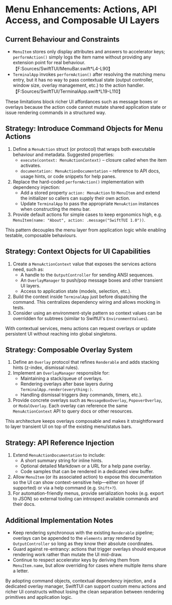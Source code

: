 # Menu Enhancements: Actions, API Access, and Composable UI Layers

## Current Behaviour and Constraints

* `MenuItem` stores only display attributes and answers to accelerator keys; `performAction()` simply logs the item name without providing any extension point for real behaviour.【F:Sources/SwiftTUI/MenuBar.swift†L4-L90】
* `TerminalApp` invokes `performAction()` after resolving the matching menu entry, but it has no way to pass contextual state (output controller, window size, overlay management, etc.) to the action handler.【F:Sources/SwiftTUI/TerminalApp.swift†L19-L110】

These limitations block richer UI affordances such as message boxes or overlays because the action code cannot mutate shared application state or issue rendering commands in a structured way.

## Strategy: Introduce Command Objects for Menu Actions

1. Define a `MenuAction` struct (or protocol) that wraps both executable behaviour and metadata. Suggested properties:
   * `execute(context: MenuActionContext)` – closure called when the item activates.
   * `documentation: MenuActionDocumentation` – reference to API docs, usage hints, or code snippets for help panes.
2. Replace the hard-coded `performAction()` implementation with dependency injection:
   * Add a stored property `action: MenuAction` to `MenuItem` and extend the initializer so callers can supply their own action.
   * Update `TerminalApp` to pass the appropriate `MenuAction` instances when constructing the menu bar.
3. Provide default actions for simple cases to keep ergonomics high, e.g. `MenuItem(name: "About", action: .message("SwiftTUI 1.0"))`.

This pattern decouples the menu layer from application logic while enabling testable, composable behaviours.

## Strategy: Context Objects for UI Capabilities

1. Create a `MenuActionContext` value that exposes the services actions need, such as:
   * A handle to the `OutputController` for sending ANSI sequences.
   * An `OverlayManager` to push/pop message boxes and other transient UI layers.
   * Access to application state (models, selection, etc.).
2. Build the context inside `TerminalApp` just before dispatching the command. This centralizes dependency wiring and allows mocking in tests.
3. Consider using an environment-style pattern so context values can be overridden for subtrees (similar to SwiftUI's `EnvironmentValues`).

With contextual services, menu actions can request overlays or update persistent UI without reaching into global singletons.

## Strategy: Composable Overlay System

1. Define an `Overlay` protocol that refines `Renderable` and adds stacking hints (z-index, dismissal rules).
2. Implement an `OverlayManager` responsible for:
   * Maintaining a stack/queue of overlays.
   * Rendering overlays after base layers during `TerminalApp.render(everything:)`.
   * Handling dismissal triggers (key commands, timers, etc.).
3. Provide concrete overlays such as `MessageBoxOverlay`, `PopoverOverlay`, or `ModalOverlay`. Each overlay can reference the same `MenuActionContext` API to query docs or other resources.

This architecture keeps overlays composable and makes it straightforward to layer transient UI on top of the existing menu/status bars.

## Strategy: API Reference Injection

1. Extend `MenuActionDocumentation` to include:
   * A short summary string for inline hints.
   * Optional detailed Markdown or a URL for a help pane overlay.
   * Code samples that can be rendered in a dedicated view buffer.
2. Allow `MenuItem` (or its associated action) to expose this documentation so the UI can show context-sensitive help—either on hover (if supported) or via a help command (e.g. `Shift+?`).
3. For automation-friendly menus, provide serialization hooks (e.g. export to JSON) so external tooling can introspect available commands and their docs.

## Additional Implementation Notes

* Keep rendering synchronous with the existing `Renderable` pipeline; overlays can be appended to the `elements` array rendered by `OutputController` so long as they know their absolute coordinates.
* Guard against re-entrancy: actions that trigger overlays should enqueue rendering work rather than mutate the UI mid-draw.
* Continue to respect accelerator keys by deriving them from `MenuItem.name`, but allow overriding for cases where multiple items share a letter.

By adopting command objects, contextual dependency injection, and a dedicated overlay manager, SwiftTUI can support custom menu actions and richer UI constructs without losing the clean separation between rendering primitives and application logic.
